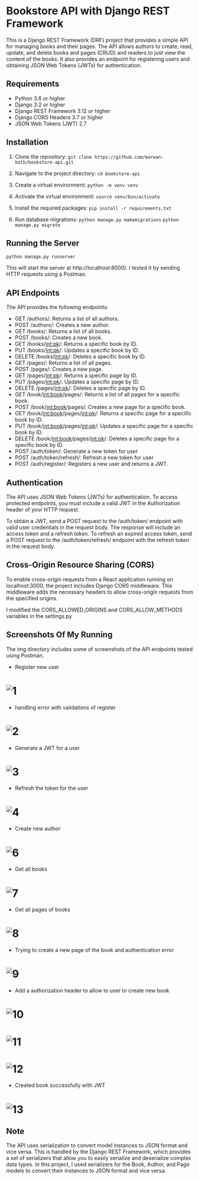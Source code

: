 # Bookstore API with Django REST Framework

This is a Django REST Framework (DRF) project that provides a simple API for managing books and their pages. The API allows authors to create, read, update, and delete books and pages (CRUD) and readers to just view the content of the books. It also provides an endpoint for registering users and obtaining JSON Web Tokens (JWTs) for authentication.


## Requirements


- Python 3.6 or higher
- Django 3.2 or higher
- Django REST Framework 3.12 or higher
- Django CORS Headers 3.7 or higher
- JSON Web Tokens (JWT) 2.7


## Installation

1. Clone the repository:
`git clone https://github.com/marwan-kotb/bookstore-api.git`

2. Navigate to the project directory:
`cd bookstore-api`

3. Create a virtual environment:
`python -m venv venv` 

4. Activate the virtual environment: 
`source venv/bin/activate`

5. Install the required packages:
`pip install -r requirements.txt` 

6. Run database migrations:
`python manage.py makemigrations` 
`python manage.py migrate`


## Running the Server

`python manage.py runserver`

This will start the server at http://localhost:8000/. I tested it by sending HTTP requests using a Postman.

## API Endpoints

The API provides the following endpoints:


   - GET /authors/: Returns a list of all authors.
   - POST /authors/: Creates a new author.
   - GET /books/: Returns a list of all books.
   - POST /books/: Creates a new book.
   - GET /books/<int:pk>/: Returns a specific book by ID.
   - PUT /books/<int:pk>/: Updates a specific book by ID.
   - DELETE /books/<int:pk>/: Deletes a specific book by ID.
   - GET /pages/: Returns a list of all pages.
   - POST /pages/: Creates a new page.
   - GET /pages/<int:pk>/: Returns a specific page by ID.
   - PUT /pages/<int:pk>/: Updates a specific page by ID.
   - DELETE /pages/<int:pk>/: Deletes a specific page by ID.
   - GET /book/<int:book>/pages/: Returns a list of all pages for a specific book.
   - POST /book/<int:book>/pages/: Creates a new page for a specific book.
   - GET /book/<int:book>/pages/<int:pk>/: Returns a specific page for a specific book by ID.
   - PUT /book/<int:book>/pages/<int:pk>/: Updates a specific page for a specific book by ID.
   - DELETE /book/<int:book>/pages/<int:pk>/: Deletes a specific page for a specific book by ID.
   - POST /auth/token/: Generate a new token for user
   - POST /auth/token/refresh/: Refresh a new token for user
   - POST /auth/register/: Registers a new user and returns a JWT.


## Authentication

The API uses JSON Web Tokens (JWTs) for authentication. To access protected endpoints, you must include a valid JWT in the Authorization header of your HTTP request.

To obtain a JWT, send a POST request to the /auth/token/ endpoint with valid user credentials in the request body. The response will include an access token and a refresh token. To refresh an expired access token, send a POST request to the /auth/token/refresh/ endpoint with the refresh token in the request body.


## Cross-Origin Resource Sharing (CORS)

To enable cross-origin requests from a React application running on localhost:3000, the project includes Django CORS middleware. This middleware adds the necessary headers to allow cross-origin requests from the specified origins.

I modified the CORS_ALLOWED_ORIGINS and CORS_ALLOW_METHODS variables in the settings.py 


## Screenshots Of My Running

The img directory includes some of screenshots of the API endpoints tested using Postman.


- Register new user
# ![1](img/1.png)

- handling error with validations of register
# ![2](img/2.png)

- Generate a JWT for a user
# ![3](img/3.png)  

- Refresh the token for the user
# ![4](img/4.png)

- Create new author
# ![6](img/6.png) 

- Get all books 
# ![7](img/7.png) 

- Get all pages of books
# ![8](img/8.png) 

- Trying to create a new page of the book and authentication error 
# ![9](img/9.png) 

- Add a authorization header to allow to user to create new book
# ![10](img/10.png) 
# ![11](img/11.png) 
# ![12](img/12.png)

- Created book successfully with JWT
# ![13](img/13.png) 


## Note
The API uses serialization to convert model instances to JSON format and vice versa. 
This is handled by the Django REST Framework, which provides a set of serializers that allow you to easily serialize and deserialize complex data types. In this project, I used serializers for the Book, Author, and Page models to convert their instances to JSON format and vice versa.



